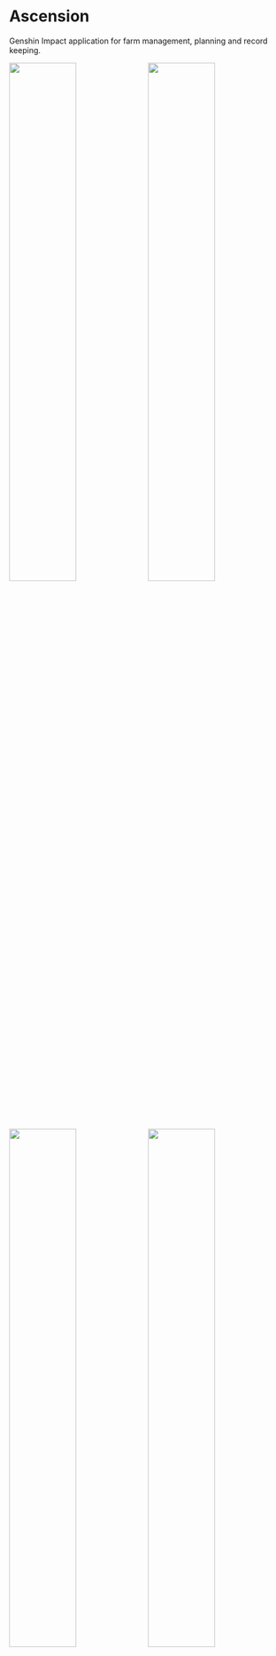 # Ascension
Genshin Impact application for farm management, planning and record keeping.

<img src="https://user-images.githubusercontent.com/87685418/126262736-eac64444-9d2b-4da5-929b-6f90e147915b.png" width="49%" height="49%"> <img src="https://user-images.githubusercontent.com/87685418/126262745-0881d3a5-80a5-4fed-9dcf-a0a7d733572b.png" width="49%" height="49%"> 

<img src="https://user-images.githubusercontent.com/87685418/126262746-704b8752-2e39-419c-ba7a-e8eec5e45280.png" width="49%" height="49%"> <img src="https://user-images.githubusercontent.com/87685418/126262750-cd635f45-9b8a-4c23-bd7f-b92682374413.png" width="49%" height="49%"> 

## Tab: Ascension

Users can select any available character in the game and see what type of materials they need to level up their characters and their talents. At the lower left, players can manage which Ascension Phase they want to track, and the values will update.

## Tab: Weapons

Under Development

## Tab: Info

Basic tab with some information regarding the costs of leveling up a character, both in terms of Experience Books and Mora. More will be implemented in the future.

## Tab: Rolls

Players can keep track of their rolls from the different banners available in the game, and use the different buttons to reset either the 4☆ Pity or the 5☆ Pity, they can reset the counter all together and set them up manually.

# F.A.Q

**Q: Can you get banned for using this app?**

A: No, Ascension is a standalone application that doesn't interact with Genshin Impacts' files in any way.

**Q: What does the app offer?**
A:
 * A simple visualization of Characters material needed for different Ascension Phases
 * A simple visualization of Weapon materials needed (Coming soon)
 * A roll counter, for each banner
 * Information about leveling cost, in terms of Exp Books and Mora (Resin calculator to be implemented)
 * Taroumaru to assist you during your rolls and keep track of them!

**Q: What is the Character Planner?**

A: You are presented with all the Characters cards. Selecting one sends you to a new section, where you can see the materials needed for that character, how much quantity and when you would be able to farm the books for talents. There is a special feature at the lower left side, which allows you to manage the phase cap (for those who love to stay at lvl 60!)

![YQKzUxISl1](https://user-images.githubusercontent.com/87685418/126391808-230a367a-bca8-498e-a871-f5c14328bed1.gif)

**Q: What is the Weapon Planner?**

A: Not finished yet, but will be implemented soon.

**Q: What is the Roll tab for?**

A: For those people that love to keep a better track of how their rolls are going, either be just the 4*, the 5*, or the total amount of rolls in their lifetime. 

![Rolls](https://user-images.githubusercontent.com/87685418/126391938-fb49abd0-1031-4eef-95b6-101be4a41ea0.gif)

**Q: How can I keep the application over my game for easier use?**

A: Pressing F5 makes the application be Always On Top. In order for this to work, the game needs to be run in Borderless Window. [Here](http://github.com) you can find two ways to make the game Borderless.

**Q: How do I contribute?**

A: If you encounter with an issue, you can always send a bug report or suggestions [here](https://github.com/Morcibop/Ascension/issues)

Thanks for reading and we hope that you find this app useful! If you do and would like to show some support, you can always buy us a coffee ["here"](https://ko-fi.com/morcibop).

# To-Do List

- Complete the Weapon tab
- Rework the info tab
- Add a Resin counter
